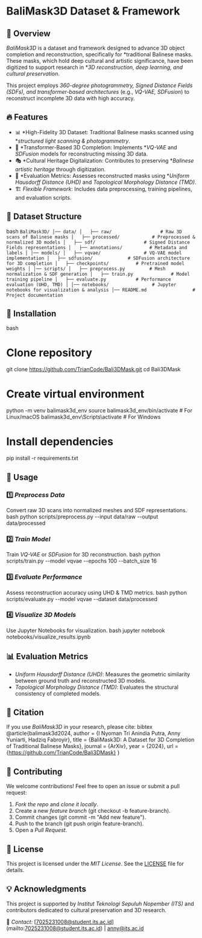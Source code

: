 # BaliMask3D Dataset & Framework

## 📌 Overview
*BaliMask3D* is a dataset and framework designed to advance 3D object completion and reconstruction, specifically for *traditional Balinese masks. These masks, which hold deep cultural and artistic significance, have been digitized to support research in **3D reconstruction, deep learning, and cultural preservation*.

This project employs *360-degree photogrammetry, Signed Distance Fields (SDFs), and transformer-based architectures* (e.g., *VQ-VAE, SDFusion*) to reconstruct incomplete 3D data with high accuracy.

## 🔥 Features
- 📊 *High-Fidelity 3D Dataset: Traditional Balinese masks scanned using **structured light scanning & photogrammetry*.
- 🤖 *Transformer-Based 3D Completion: Implements **VQ-VAE* and *SDFusion* models for reconstructing missing 3D data.
- 🎭 *Cultural Heritage Digitalization: Contributes to preserving **Balinese artistic heritage* through digitization.
- 📏 *Evaluation Metrics: Assesses reconstructed masks using **Uniform Hausdorff Distance (UHD)* and *Topological Morphology Distance (TMD)*.
- 🏗 *Flexible Framework*: Includes data preprocessing, training pipelines, and evaluation scripts.

## 📂 Dataset Structure
bash `
BaliMask3D/
│── data/
│   ├── raw/                  # Raw 3D scans of Balinese masks
│   ├── processed/            # Preprocessed & normalized 3D models
│   ├── sdf/                  # Signed Distance Fields representations
│   ├── annotations/          # Metadata and labels
│
│── models/
│   ├── vqvae/                # VQ-VAE model implementation
│   ├── sdfusion/             # SDFusion architecture for 3D completion
│   ├── checkpoints/          # Pretrained model weights
│
│── scripts/
│   ├── preprocess.py         # Mesh normalization & SDF generation
│   ├── train.py              # Model training pipeline
│   ├── evaluate.py           # Performance evaluation (UHD, TMD)
│
│── notebooks/                # Jupyter notebooks for visualization & analysis
│── README.md                 # Project documentation
`

## 🚀 Installation
bash
# Clone repository
git clone https://github.com/TrianCode/Bali3DMask.git
cd Bali3DMask

# Create virtual environment
python -m venv balimask3d_env
source balimask3d_env/bin/activate  # For Linux/macOS
balimask3d_env\Scripts\activate    # For Windows

# Install dependencies
pip install -r requirements.txt


## 🔧 Usage
### 1️⃣ *Preprocess Data*
Convert raw 3D scans into normalized meshes and SDF representations.
bash
python scripts/preprocess.py --input data/raw --output data/processed


### 2️⃣ *Train Model*
Train *VQ-VAE* or *SDFusion* for 3D reconstruction.
bash
python scripts/train.py --model vqvae --epochs 100 --batch_size 16


### 3️⃣ *Evaluate Performance*
Assess reconstruction accuracy using UHD & TMD metrics.
bash
python scripts/evaluate.py --model vqvae --dataset data/processed


### 4️⃣ *Visualize 3D Models*
Use Jupyter Notebooks for visualization.
bash
jupyter notebook notebooks/visualize_results.ipynb


## 📊 Evaluation Metrics
- *Uniform Hausdorff Distance (UHD)*: Measures the geometric similarity between ground truth and reconstructed 3D models.
- *Topological Morphology Distance (TMD)*: Evaluates the structural consistency of completed models.

## 📌 Citation
If you use *BaliMask3D* in your research, please cite:
bibtex
@article{balimask3d2024,
  author    = {I Nyoman Tri Anindia Putra, Anny Yuniarti, Hadziq Fabroyir},
  title     = {BaliMask3D: A Dataset for 3D Completion of Traditional Balinese Masks},
  journal   = {ArXiv},
  year      = {2024},
  url       = {https://github.com/TrianCode/Bali3DMask}
}


## 🤝 Contributing
We welcome contributions! Feel free to open an issue or submit a pull request:
1. *Fork the repo* and *clone it locally*.
2. Create a new *feature branch* (git checkout -b feature-branch).
3. Commit changes (git commit -m "Add new feature").
4. Push to the branch (git push origin feature-branch).
5. Open a *Pull Request*.

## 📜 License
This project is licensed under the *MIT License*. See the [LICENSE](LICENSE) file for details.

## 💡 Acknowledgments
This project is supported by *Institut Teknologi Sepuluh Nopember (ITS)* and contributors dedicated to cultural preservation and 3D research.

📧 *Contact:* [7025231008@student.its.ac.id]
(mailto:7025231008@student.its.ac.id) | [anny@its.ac.id](mailto:anny@its.ac.id)
